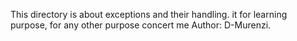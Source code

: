 This directory is about exceptions and their
handling.
it for learning purpose, for any other purpose concert me
Author: D-Murenzi.
